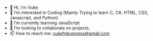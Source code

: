 - 👋 Hi, I’m Vuke
- 👀 I’m interested in Coding (Mainly Trying to learn C, C#, HTML, CSS, Javascript, and Python)
- 🌱 I’m currently learning JavaScript
- 💞️ I’m looking to collaborate on projects.
- 📫 How to reach me: vukefnbusiness@gmail.com

<!---
VukeFN/VukeFN is a ✨ special ✨ repository because its `README.md` (this file) appears on your GitHub profile.
You can click the Preview link to take a look at your changes.
--->
